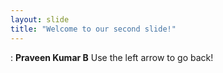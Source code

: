 ```yaml
---
layout: slide
title: "Welcome to our second slide!"
---
```

: **Praveen Kumar B**
Use the left arrow to go back!
